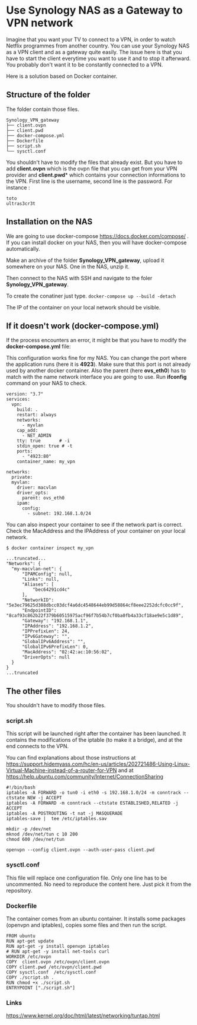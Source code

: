 # Use Synology NAS as a Gateway to VPN network

Imagine that you want your TV to connect to a VPN, in order to watch Netflix programmes from another country. You can use your Synology NAS as a VPN client and as a gateway quite easily. The issue here is that you have to start the client everytime you want to use it and to stop it afterward. You probably don't want it to be constantly connected to a VPN.

Here is a solution based on Docker container.


## Structure of the folder

The folder contain those files.

```
Synology_VPN_gateway
├── client.ovpn
├── client.pwd
├── docker-compose.yml
├── Dockerfile
├── script.sh
└── sysctl.conf
```

You shouldn't have to modify the files that already exist. But you have to add **client.ovpn**  which is the ovpn file that you can get from your VPN provider and
**client.pwd*** which contains your connection informations to the VPN. First line is the username, second line is the password. For instance :
```
toto
ultras3cr3t
```


## Installation on the NAS

We are going to use docker-compose https://docs.docker.com/compose/ . If you can install docker on your NAS, then you will have docker-compose automatically.

Make an archive of the folder **Synology_VPN_gateway**, upload it somewhere on your NAS. One in the NAS, unzip it.

Then connect to the NAS with SSH and navigate to the foler **Synology_VPN_gateway**.

To create the conatiner just type.
`docker-compose up --build -detach`

The  IP of the container on your local network  should be visible.


## If it doesn't work (docker-compose.yml)

If the process encounters an error, it might be that you have to modify the **docker-compose.yml** file:

This configuration works fine for my NAS. You can change the port where the application runs (here it is **4923**). Make sure that this port is not already used by another docker container. 
Also the parent (here **ovs_eth0**) has to match with the name network interface you are going to use. Run **ifconfig** command on your NAS to check.

```
version: "3.7"
services:
  vpn:
    build: .
    restart: always
    networks:
      - myvlan    
    cap_add:
      - NET_ADMIN
    tty: true       # -i
    stdin_open: true # -t
    ports:
      - "4923:80"
    container_name: my_vpn
    
networks:
  private:
  myvlan:
    driver: macvlan
    driver_opts:
      parent: ovs_eth0
    ipam:
      config:
        - subnet: 192.168.1.0/24

```

You can also inspect your container to see if the network part is correct. Check the MacAddress and the IPAddress of your container on your local network.

`$ docker container inspect my_vpn`

```
...truncated...
"Networks": {
  "my-macvlan-net": {
      "IPAMConfig": null,
      "Links": null,
      "Aliases": [
          "bec64291cd4c"
      ],
      "NetworkID": "5e3ec79625d388dbcc03dcf4a6dc4548644eb99d58864cf8eee2252dcfc0cc9f",
      "EndpointID": "8caf93c862b22f379b60515975acf96f7b54b7cf0ba0fb4a33cf18ae9e5c1d89",
      "Gateway": "192.168.1.1",
      "IPAddress": "192.168.1.2",
      "IPPrefixLen": 24,
      "IPv6Gateway": "",
      "GlobalIPv6Address": "",
      "GlobalIPv6PrefixLen": 0,
      "MacAddress": "02:42:ac:10:56:02",
      "DriverOpts": null
  }
}
...truncated
```



## The other files

You shouldn't have to modify those files.

### script.sh

This script will be launched right after the container has been launched.
It contains the modifications of the iptable (to make it a bridge), and at the end connects to the VPN.

You can find explanations about those instructions at https://support.hidemyass.com/hc/en-us/articles/202721486-Using-Linux-Virtual-Machine-instead-of-a-router-for-VPN and at https://help.ubuntu.com/community/Internet/ConnectionSharing

```
#!/bin/bash
iptables -A FORWARD -o tun0 -i eth0 -s 192.168.1.0/24 -m conntrack --ctstate NEW -j ACCEPT
iptables -A FORWARD -m conntrack --ctstate ESTABLISHED,RELATED -j ACCEPT
iptables -A POSTROUTING -t nat -j MASQUERADE
iptables-save |  tee /etc/iptables.sav

mkdir -p /dev/net
mknod /dev/net/tun c 10 200
chmod 600 /dev/net/tun

openvpn --config client.ovpn --auth-user-pass client.pwd
```

### sysctl.conf

This file will replace one configuration file. Only one line has to be uncommented. No need to reproduce the content here. Just pick it from the repository.

### Dockerfile

The container comes from an ubuntu container. It installs some packages (openvpn and iptables), copies some files and then run the script.

```
FROM ubuntu
RUN apt-get update
RUN apt-get -y install openvpn iptables
# RUN apt-get -y install net-tools curl
WORKDIR /etc/ovpn
COPY  client.ovpn /etc/ovpn/client.ovpn 
COPY client.pwd /etc/ovpn/client.pwd
COPY sysctl.conf  /etc/sysctl.conf
COPY ./script.sh .
RUN chmod +x ./script.sh
ENTRYPOINT ["./script.sh"]
```

### Links

https://www.kernel.org/doc/html/latest/networking/tuntap.html
